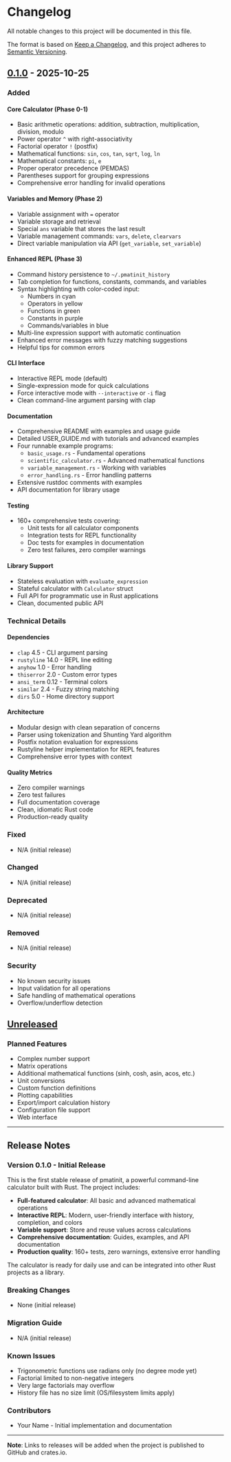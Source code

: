 # Changelog

All notable changes to this project will be documented in this file.

The format is based on [Keep a Changelog](https://keepachangelog.com/en/1.0.0/),
and this project adheres to [Semantic Versioning](https://semver.org/spec/v2.0.0.html).

## [0.1.0] - 2025-10-25

### Added

#### Core Calculator (Phase 0-1)
- Basic arithmetic operations: addition, subtraction, multiplication, division, modulo
- Power operator `^` with right-associativity
- Factorial operator `!` (postfix)
- Mathematical functions: `sin`, `cos`, `tan`, `sqrt`, `log`, `ln`
- Mathematical constants: `pi`, `e`
- Proper operator precedence (PEMDAS)
- Parentheses support for grouping expressions
- Comprehensive error handling for invalid operations

#### Variables and Memory (Phase 2)
- Variable assignment with `=` operator
- Variable storage and retrieval
- Special `ans` variable that stores the last result
- Variable management commands: `vars`, `delete`, `clearvars`
- Direct variable manipulation via API (`get_variable`, `set_variable`)

#### Enhanced REPL (Phase 3)
- Command history persistence to `~/.pmatinit_history`
- Tab completion for functions, constants, commands, and variables
- Syntax highlighting with color-coded input:
  - Numbers in cyan
  - Operators in yellow
  - Functions in green
  - Constants in purple
  - Commands/variables in blue
- Multi-line expression support with automatic continuation
- Enhanced error messages with fuzzy matching suggestions
- Helpful tips for common errors

#### CLI Interface
- Interactive REPL mode (default)
- Single-expression mode for quick calculations
- Force interactive mode with `--interactive` or `-i` flag
- Clean command-line argument parsing with clap

#### Documentation
- Comprehensive README with examples and usage guide
- Detailed USER_GUIDE.md with tutorials and advanced examples
- Four runnable example programs:
  - `basic_usage.rs` - Fundamental operations
  - `scientific_calculator.rs` - Advanced mathematical functions
  - `variable_management.rs` - Working with variables
  - `error_handling.rs` - Error handling patterns
- Extensive rustdoc comments with examples
- API documentation for library usage

#### Testing
- 160+ comprehensive tests covering:
  - Unit tests for all calculator components
  - Integration tests for REPL functionality
  - Doc tests for examples in documentation
  - Zero test failures, zero compiler warnings

#### Library Support
- Stateless evaluation with `evaluate_expression`
- Stateful calculator with `Calculator` struct
- Full API for programmatic use in Rust applications
- Clean, documented public API

### Technical Details

#### Dependencies
- `clap` 4.5 - CLI argument parsing
- `rustyline` 14.0 - REPL line editing
- `anyhow` 1.0 - Error handling
- `thiserror` 2.0 - Custom error types
- `ansi_term` 0.12 - Terminal colors
- `similar` 2.4 - Fuzzy string matching
- `dirs` 5.0 - Home directory support

#### Architecture
- Modular design with clean separation of concerns
- Parser using tokenization and Shunting Yard algorithm
- Postfix notation evaluation for expressions
- Rustyline helper implementation for REPL features
- Comprehensive error types with context

#### Quality Metrics
- Zero compiler warnings
- Zero test failures
- Full documentation coverage
- Clean, idiomatic Rust code
- Production-ready quality

### Fixed
- N/A (initial release)

### Changed
- N/A (initial release)

### Deprecated
- N/A (initial release)

### Removed
- N/A (initial release)

### Security
- No known security issues
- Input validation for all operations
- Safe handling of mathematical operations
- Overflow/underflow detection

## [Unreleased]

### Planned Features
- Complex number support
- Matrix operations
- Additional mathematical functions (sinh, cosh, asin, acos, etc.)
- Unit conversions
- Custom function definitions
- Plotting capabilities
- Export/import calculation history
- Configuration file support
- Web interface

---

## Release Notes

### Version 0.1.0 - Initial Release

This is the first stable release of pmatinit, a powerful command-line calculator built with Rust. The project includes:

- **Full-featured calculator**: All basic and advanced mathematical operations
- **Interactive REPL**: Modern, user-friendly interface with history, completion, and colors
- **Variable support**: Store and reuse values across calculations
- **Comprehensive documentation**: Guides, examples, and API documentation
- **Production quality**: 160+ tests, zero warnings, extensive error handling

The calculator is ready for daily use and can be integrated into other Rust projects as a library.

### Breaking Changes
- None (initial release)

### Migration Guide
- N/A (initial release)

### Known Issues
- Trigonometric functions use radians only (no degree mode yet)
- Factorial limited to non-negative integers
- Very large factorials may overflow
- History file has no size limit (OS/filesystem limits apply)

### Contributors
- Your Name - Initial implementation and documentation

---

**Note**: Links to releases will be added when the project is published to GitHub and crates.io.

[0.1.0]: https://github.com/yourusername/pmatinit/releases/tag/v0.1.0
[Unreleased]: https://github.com/yourusername/pmatinit/compare/v0.1.0...HEAD
